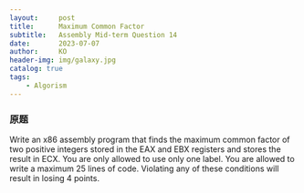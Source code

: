 ```yaml
---
layout:     post
title:      Maximum Common Factor
subtitle:   Assembly Mid-term Question 14
date:       2023-07-07
author:     KO
header-img: img/galaxy.jpg
catalog: true
tags:
    - Algorism
---
```



### 原题 
Write an x86 assembly program that finds the maximum common factor of two positive integers stored in the EAX and EBX registers and stores the result in ECX. You are only allowed to use only one label. You are allowed to write a maximum 25 lines of code. Violating any of these conditions will result in losing 4 points.
